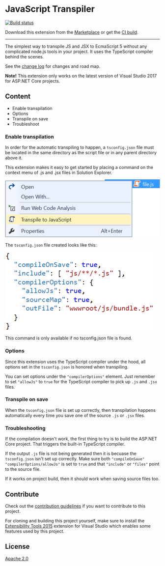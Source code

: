 # JavaScript Transpiler

[![Build status](https://ci.appveyor.com/api/projects/status/oo7iap01bc2tihv5?svg=true)](https://ci.appveyor.com/project/madskristensen/typescriptcompileonsave)

Download this extension from the [Marketplace](https://marketplace.visualstudio.com/items?itemName=MadsKristensen.JavaScriptTranspiler)
or get the [CI build](http://vsixgallery.com/extension/d6330ef4-ab82-4ab1-9828-4e43639e7521/).

---------------------------------------

The simplest way to transpile JS and JSX to EcmaScript 5 without any complicated node.js tools in your project. It uses the TypeScript compiler behind the scenes.

See the [change log](CHANGELOG.md) for changes and road map.

**Note!** This extension only works on the latest version of Visual Studio 2017 for ASP.NET Core projects.

## Content

- Enable transpilation
- Options
- Transpile on save
- Troubleshoot

### Enable transpilation
In order for the automatic transpiling to happen, a `tsconfig.json` file must be located in the same directory as the script file or in any parent directory above it.

This extension makes it easy to get started by placing a command on the context menu of .js and .jsx files in Solution Explorer.

![Context menu](art/context-menu.png)

The `tsconfig.json` file created looks like this:

![tsconfig.json](art/tsconfig.png)

This command is only available if no tsconfig.json file is found.

### Options
Since this extension uses the TypeScript compiler under the hood,
all options set in the `tsconfig.json` is honored when transpiling.

You can set options under the `"compilerOptions"` element. Just remember to set `"allowJs"` to `true` for the TypeScript compiler to pick up `.js` and `.jsx` files.

### Transpile on save
When the `tsconfig.json` file is set up correctly, then transpilation happens automatically every time you save one of the source `.js` or `.jsx` files.

### Troubleshooting
If the compilation doesn't work, the first thing to try is to build the ASP.NET Core project. That triggers the built-in TypeScript compiler. 

If the output `.js` file is not being generated then it is becuase the `tsconfig.json` isn't set up correctly. Make sure both `"compileOnSave"` `"compilerOptions/allowJs"` is set to `true` and that `"include"` or `"files"` point to the source file.

If it works on project build, then it should work when saving source files too.

## Contribute
Check out the [contribution guidelines](.github/CONTRIBUTING.md)
if you want to contribute to this project.

For cloning and building this project yourself, make sure
to install the
[Extensibility Tools 2015](https://visualstudiogallery.msdn.microsoft.com/ab39a092-1343-46e2-b0f1-6a3f91155aa6)
extension for Visual Studio which enables some features
used by this project.

## License
[Apache 2.0](LICENSE)